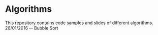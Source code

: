 # Algorithms

This repository contains code samples and slides of different algorithms.
<br />26/01/2016 -- Bubble Sort
